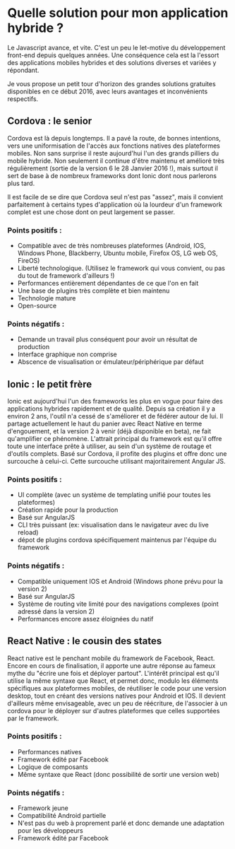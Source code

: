 # Quelle solution pour mon application hybride ?

Le Javascript avance, et vite. C'est un peu le let-motive du développement front-end depuis quelques années. Une conséquence cela est la l'essort des applications mobiles hybrides et des solutions diverses et variées y répondant.

Je vous propose un petit tour d'horizon des grandes solutions gratuites disponibles en ce début 2016, avec leurs avantages et inconvénients respectifs.

## Cordova : le senior
Cordova est là depuis longtemps. Il a pavé la route, de bonnes intentions, vers une uniformisation de l'accès aux fonctions natives des plateformes mobiles. Non sans surprise il reste aujourd'hui l'un des grands pilliers du mobile hybride. Non seulement il continue d'être maintenu et amélioré très régulièrement (sortie de la version 6 le 28 Janvier 2016 !), mais surtout il sert de base à de nombreux frameworks dont Ionic dont nous parlerons plus tard.

Il est facile de se dire que Cordova seul n'est pas "assez", mais il convient parfaitement à certains types d'application où la lourdeur d'un framework complet est une chose dont on peut largement se passer.

### Points positifs :
* Compatible avec de très nombreuses plateformes (Android, IOS, Windows Phone, Blackberry, Ubuntu mobile, Firefox OS, LG web OS, FireOS)
* Liberté technologique. (Utilisez le framework qui vous convient, ou pas du tout de framework d'ailleurs !)
* Performances entièrement dépendantes de ce que l'on en fait
* Une base de plugins très complète et bien maintenu
* Technologie mature
* Open-source

### Points négatifs :
* Demande un travail plus conséquent pour avoir un résultat de production
* Interface graphique non comprise
* Abscence de visualisation or émulateur/périphérique par défaut


## Ionic : le petit frère
Ionic est aujourd'hui l'un des frameworks les plus en vogue pour faire des applications hybrides rapidement et de qualité. Depuis sa création il y a environ 2 ans, l'outil n'a cessé de s'améliorer et de fédérer autour de lui. Il partage actuellement le haut du panier avec React Native en terme d'engouement, et la version 2 à venir (déjà disponible en beta), ne fait qu'amplifier ce phénomène. L'attrait principal du framework est qu'il offre toute une interface prête à utiliser, au sein d'un système de routage et d'outils complets. Basé sur Cordova, il profite des plugins et offre donc une surcouche à celui-ci. Cette surcouche utilisant majoritairement Angular JS.

### Points positifs :
* UI complète (avec un système de templating unifié pour toutes les plateformes)
* Création rapide pour la production
* Basé sur AngularJS
* CLI très puissant (ex: visualisation dans le navigateur avec du live reload)
* dépot de plugins cordova spécifiquement maintenus par l'équipe du framework

### Points négatifs :
* Compatible uniquement IOS et Android (Windows phone prévu pour la version 2)
* Basé sur AngularJS
* Système de routing vite limité pour des navigations complexes (point adressé dans la version 2)
* Performances encore assez éloignées du natif


## React Native : le cousin des states
React native est le penchant mobile du framework de Facebook, React. Encore en cours de finalisation, il apporte une autre réponse au fameux mythe du "écrire une fois et déployer partout". 
L'intérêt principal est qu'il utilise la même syntaxe que React, et permet donc, modulo les éléments spécifiques aux plateformes mobiles, de réutiliser le code pour une version desktop, tout en créant des versions natives pour Android et IOS. Il devient d'ailleurs même envisageable, avec un peu de réécriture, de l'associer à un cordova pour le déployer sur d'autres plateformes que celles supportées par le framework.

### Points positifs :
* Performances natives
* Framework édité par Facebook
* Logique de composants
* Même syntaxe que React (donc possibilité de sortir une version web)

### Points négatifs :
* Framework jeune
* Compatibilité Android partielle
* N'est pas du web à proprement parlé et donc demande une adaptation pour les développeurs
* Framework édité par Facebook